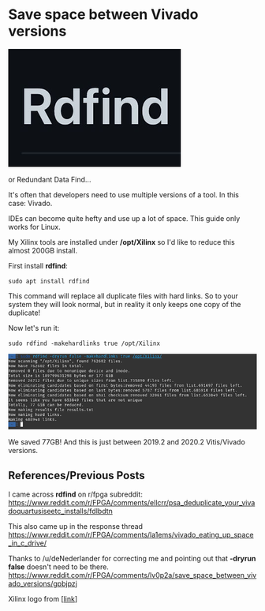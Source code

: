 # Save space between Vivado versions

![rdfind_logo_1](rdfind_logo_1.jpg)

or Redundant Data Find...

It's often that developers need to use multiple versions of a tool. In this case: Vivado.

IDEs can become quite hefty and use up a lot of space. This guide only works for Linux.

My Xilinx tools are installed under **/opt/Xilinx** so I'd like to reduce this almost 200GB install.

First install **rdfind**:

```
sudo apt install rdfind
```

This command will replace all duplicate files with hard links. So to your system they will look normal, but in reality it only keeps one copy of the duplicate!

Now let's run it:

```
sudo rdfind -makehardlinks true /opt/Xilinx
```

![console_output_2](console_output_2.png)

We saved 77GB! And this is just between 2019.2 and 2020.2 Vitis/Vivado versions.

## References/Previous Posts

I came across **rdfind** on r/fpga subreddit: https://www.reddit.com/r/FPGA/comments/ellcrr/psa_deduplicate_your_vivadoquartusiseetc_installs/fdlbdtn 

This also came up in the response thread https://www.reddit.com/r/FPGA/comments/la1ems/vivado_eating_up_space_in_c_drive/ 

Thanks to /u/deNederlander for correcting me and pointing out that **-dryrun false** doesn't need to be there. https://www.reddit.com/r/FPGA/comments/lv0p2a/save_space_between_vivado_versions/gpbjpzj 

Xilinx logo from [[link](https://twitter.com/xilinxinc)]